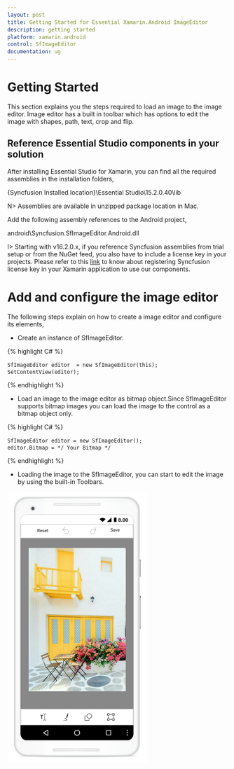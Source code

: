 ```yaml
---
layout: post
title: Getting Started for Essential Xamarin.Android ImageEditor
description: getting started
platform: xamarin.android
control: SfImageEditor
documentation: ug
---
```

# Getting Started

This section explains you the steps required to load an image to the image editor. Image editor has a built in toolbar which has options to edit the image with shapes, path, text, crop and flip.

## Reference Essential Studio components in your solution

After installing Essential Studio for Xamarin, you can find all the required assemblies in the installation folders, 

{Syncfusion Installed location}\Essential Studio\15.2.0.40\lib

N> Assemblies are available in unzipped package location in Mac.

Add the following assembly references to the Android project,

android\Syncfusion.SfImageEditor.Android.dll

I> Starting with v16.2.0.x, if you reference Syncfusion assemblies from trial setup or from the NuGet feed, you also have to include a license key in your projects. Please refer to this [link](https://help.syncfusion.com/common/essential-studio/licensing/license-key) to know about registering Syncfusion license key in your Xamarin application to use our components.

# Add and configure the image editor

The following steps explain on how to create a image editor  and configure its elements,

* Create an instance of SfImageEditor.

{% highlight C# %}

    SfImageEditor editor  = new SfImageEditor(this);
    SetContentView(editor);

{% endhighlight %}

* Load an image to the image editor as bitmap object.Since SfImageEditor supports bitmap images you can load the image to the control as a bitmap object only.

{% highlight C# %}

    SfImageEditor editor = new SfImageEditor();
    editor.Bitmap = */ Your Bitmap */

{% endhighlight %}



* Loading the image to the SfImageEditor, you can start to edit the image by using the built-in Toolbars.

![SfImageEditor](ImageEditor_images/gettingstarted.png)

